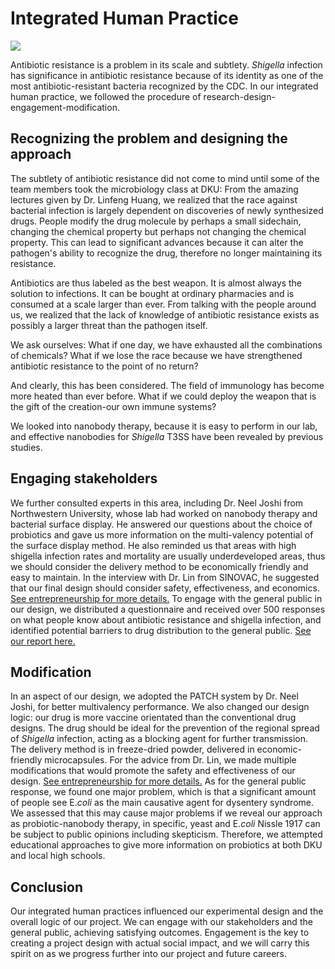 
<div class="h1-bg">
    <h1 class>Integrated Human Practice</h1>
    <img src="https://static.igem.wiki/teams/4161/wiki/fig-inte.png" />
</div>


Antibiotic resistance is a problem in its scale and subtlety. 
*Shigella* infection has significance in antibiotic resistance because of its identity as one of the most antibiotic-resistant bacteria recognized by the CDC. In our integrated human practice, we followed the procedure of research-design-engagement-modification. 

## Recognizing the problem and designing the approach

The subtlety of antibiotic resistance did not come to mind until some of the team members took the microbiology class at DKU: 
From the amazing lectures given by Dr. Linfeng Huang, we realized that the race against bacterial infection is largely dependent on discoveries of newly synthesized drugs. People modify the drug molecule by perhaps a small sidechain, changing the chemical property but perhaps not changing the chemical property. This can lead to significant advances because it can alter the pathogen's ability to recognize the drug, therefore no longer maintaining its resistance. 

Antibiotics are thus labeled as the best weapon. It is almost always the solution to infections. It can be bought at ordinary pharmacies and is consumed at a scale larger than ever. From talking with the people around us, we realized that the lack of knowledge of antibiotic resistance exists as possibly a larger threat than the pathogen itself. 

We ask ourselves: What if one day, we have exhausted all the combinations of chemicals? What if we lose the race because we have strengthened antibiotic resistance to the point of no return?

And clearly, this has been considered. The field of immunology has become more heated than ever before. What if we could deploy the weapon that is the gift of the creation-our own immune systems?

We looked into nanobody therapy, because it is easy to perform in our lab, and effective nanobodies for *Shigella* T3SS have been revealed by previous studies.

## Engaging stakeholders

 We further consulted experts in this area, including Dr. Neel Joshi from Northwestern University, whose lab had worked on nanobody therapy and bacterial surface display. He answered our questions about the choice of probiotics and gave us more information on the multi-valency potential of the surface display method. He also reminded us that areas with high shigella infection rates and mortality are usually underdeveloped areas, thus we should consider the delivery method to be economically friendly and easy to maintain. In the interview with Dr. Lin from SINOVAC, he suggested that our final design should consider safety, effectiveness, and economics. [See entrepreneurship for more details.](entrepreneurship.md) To engage with the general public in our design, we distributed a questionnaire and received over 500 responses on what people know about antibiotic resistance and shigella infection, and identified potential barriers to drug distribution to the general public. [See our report here.](https://static.igem.wiki/teams/4161/wiki/general-public-questionaire-report.pdf)

 ## Modification

 In an aspect of our design, we adopted the PATCH system by Dr. Neel Joshi, for better multivalency performance. We also changed our design logic: our drug is more vaccine orientated than the conventional drug designs. The drug should be ideal for the prevention of the regional spread of *Shigella* infection, acting as a blocking agent for further transmission. The delivery method is in freeze-dried powder, delivered in economic-friendly microcapsules. For the advice from Dr. Lin, we made multiple modifications that would promote the safety and effectiveness of our design. [See entrepreneurship for more details.](entrepreneurship.md) As for the general public response, we found one major problem, which is that a significant amount of people see E.*coli* as the main causative agent for dysentery syndrome. We assessed that this may cause major problems if we reveal our approach as probiotic-nanobody therapy, in specific, yeast and E.*coli* Nissle 1917 can be subject to public opinions including skepticism. Therefore, we attempted educational approaches to give more information on probiotics at both DKU and local high schools.

 ## Conclusion

 Our integrated human practices influenced our experimental design and the overall logic of our project. We can engage with our stakeholders and the general public, achieving satisfying outcomes. Engagement is the key to creating a project design with actual social impact, and we will carry this spirit on as we progress further into our project and future careers.

